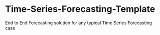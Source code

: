 # Time-Series-Forecasting-Template
End to End Forecasting solution for any typical Time Series Forecasting case
